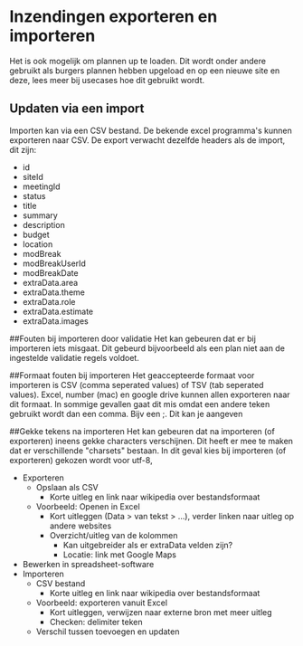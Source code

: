 # Inzendingen exporteren en importeren

Het is ook mogelijk om plannen up te loaden. Dit wordt onder andere gebruikt als burgers plannen hebben upgeload en op een nieuwe site en deze, lees meer bij usecases hoe dit gebruikt wordt.

## Updaten via een import
Importen kan via een CSV bestand. De bekende excel programma's kunnen exporteren naar CSV. De export verwacht dezelfde headers als de import, dit zijn:

- id	
- siteId	
- meetingId	
- status	
- title	
- summary	
- description	
- budget	
- location	
- modBreak	
- modBreakUserId	
- modBreakDate	
- extraData.area	
- extraData.theme	
- extraData.role	
- extraData.estimate
- extraData.images 

##Fouten bij importeren door validatie
Het kan gebeuren dat er bij importeren iets misgaat. Dit gebeurd bijvoorbeeld als een plan niet aan de ingestelde validatie regels voldoet.

##Formaat fouten bij importeren
Het geaccepteerde formaat voor importeren is CSV (comma seperated values) of TSV (tab seperated values). Excel, number (mac) en google drive kunnen allen exporteren naar dit formaat. In sommige gevallen gaat dit mis omdat een andere teken gebruikt wordt dan een comma. Bijv een ;. Dit kan je aangeven

##Gekke tekens na importeren
Het kan gebeuren dat na importeren (of exporteren) ineens gekke characters verschijnen. Dit heeft er mee te maken dat er verschillende "charsets" bestaan.
In dit geval kies bij importeren (of exporteren) gekozen wordt voor utf-8,


*   Exporteren
    *   Opslaan als CSV
        *   Korte uitleg en link naar wikipedia over bestandsformaat
    *   Voorbeeld: Openen in Excel
        *   Kort uitleggen (Data > van tekst > …), verder linken naar uitleg op andere websites
        *   Overzicht/uitleg van de kolommen
            *   Kan uitgebreider als er extraData velden zijn?
            *   Locatie: link met Google Maps
*   Bewerken in spreadsheet-software
*   Importeren
    *   CSV bestand
        *   Korte uitleg en link naar wikipedia over bestandsformaat
    *   Voorbeeld: exporteren vanuit Excel
        *   Kort uitleggen, verwijzen naar externe bron met meer uitleg
        *   Checken: delimiter teken
    *   Verschil tussen toevoegen en updaten